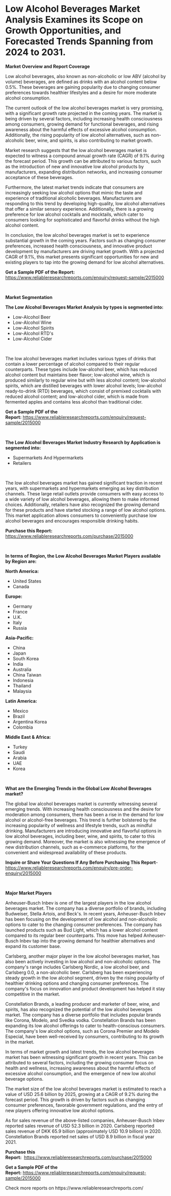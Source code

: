 <p><h1>Low Alcohol Beverages Market Analysis Examines its Scope on Growth Opportunities, and Forecasted Trends Spanning from 2024 to 2031.</h1></p><p><strong>Market Overview and Report Coverage</strong></p>
<p><p>Low alcohol beverages, also known as non-alcoholic or low ABV (alcohol by volume) beverages, are defined as drinks with an alcohol content below 0.5%. These beverages are gaining popularity due to changing consumer preferences towards healthier lifestyles and a desire for more moderate alcohol consumption.</p><p>The current outlook of the low alcohol beverages market is very promising, with a significant growth rate projected in the coming years. The market is being driven by several factors, including increasing health consciousness among consumers, growing demand for functional beverages, and rising awareness about the harmful effects of excessive alcohol consumption. Additionally, the rising popularity of low alcohol alternatives, such as non-alcoholic beer, wine, and spirits, is also contributing to market growth.</p><p>Market research suggests that the low alcohol beverages market is expected to witness a compound annual growth rate (CAGR) of 9.1% during the forecast period. This growth can be attributed to various factors, such as the introduction of new and innovative low alcohol products by manufacturers, expanding distribution networks, and increasing consumer acceptance of these beverages.</p><p>Furthermore, the latest market trends indicate that consumers are increasingly seeking low alcohol options that mimic the taste and experience of traditional alcoholic beverages. Manufacturers are responding to this trend by developing high-quality, low alcohol alternatives that offer a similar sensory experience. Additionally, there is a growing preference for low alcohol cocktails and mocktails, which cater to consumers looking for sophisticated and flavorful drinks without the high alcohol content.</p><p>In conclusion, the low alcohol beverages market is set to experience substantial growth in the coming years. Factors such as changing consumer preferences, increased health consciousness, and innovative product development by manufacturers are driving market growth. With a projected CAGR of 9.1%, this market presents significant opportunities for new and existing players to tap into the growing demand for low alcohol alternatives.</p></p>
<p><strong>Get a Sample PDF of the Report:</strong> <a href="https://www.reliableresearchreports.com/enquiry/request-sample/2015000">https://www.reliableresearchreports.com/enquiry/request-sample/2015000</a></p>
<p>&nbsp;</p>
<p><strong>Market Segmentation</strong></p>
<p><strong>The Low Alcohol Beverages Market Analysis by types is segmented into:</strong></p>
<p><ul><li>Low-Alcohol Beer</li><li>Low-Alcohol Wine</li><li>Low-Alcohol Spirits</li><li>Low-Alcohol RTD's</li><li>Low-Alcohol Cider</li></ul></p>
<p>&nbsp;</p>
<p><p>The low alcohol beverages market includes various types of drinks that contain a lower percentage of alcohol compared to their regular counterparts. These types include low-alcohol beer, which has reduced alcohol content but maintains beer flavor; low-alcohol wine, which is produced similarly to regular wine but with less alcohol content; low-alcohol spirits, which are distilled beverages with lower alcohol levels; low-alcohol ready-to-drink (RTD) beverages, which consist of premixed cocktails with reduced alcohol content; and low-alcohol cider, which is made from fermented apples and contains less alcohol than traditional cider.</p></p>
<p><strong>Get a Sample PDF of the Report:</strong>&nbsp;<a href="https://www.reliableresearchreports.com/enquiry/request-sample/2015000">https://www.reliableresearchreports.com/enquiry/request-sample/2015000</a></p>
<p>&nbsp;</p>
<p><strong>The Low Alcohol Beverages Market Industry Research by Application is segmented into:</strong></p>
<p><ul><li>Supermarkets And Hypermarkets</li><li>Retailers</li></ul></p>
<p>&nbsp;</p>
<p><p>The low alcohol beverages market has gained significant traction in recent years, with supermarkets and hypermarkets emerging as key distribution channels. These large retail outlets provide consumers with easy access to a wide variety of low alcohol beverages, allowing them to make informed choices. Additionally, retailers have also recognized the growing demand for these products and have started stocking a range of low alcohol options. This market application allows consumers to conveniently purchase low alcohol beverages and encourages responsible drinking habits.</p></p>
<p><strong>Purchase this Report:</strong>&nbsp; <a href="https://www.reliableresearchreports.com/purchase/2015000">https://www.reliableresearchreports.com/purchase/2015000</a></p>
<p>&nbsp;</p>
<p><strong>In terms of Region, the Low Alcohol Beverages Market Players available by Region are:</strong></p>
<p>
    <p> <strong> North America: </strong>
        <ul>
            <li>United States</li>
            <li>Canada</li>
        </ul>
        </p> 
    <p> <strong> Europe: </strong>
        <ul>
            <li>Germany</li>
            <li>France</li>
            <li>U.K.</li>
            <li>Italy</li>
            <li>Russia</li>
        </ul>
        </p> 
    <p> <strong> Asia-Pacific: </strong>
        <ul>
            <li>China</li>
            <li>Japan</li>
            <li>South Korea</li>
            <li>India</li>
            <li>Australia</li>
            <li>China Taiwan</li>
            <li>Indonesia</li>
            <li>Thailand</li>
            <li>Malaysia</li>
        </ul>
        </p> 
    <p> <strong> Latin America: </strong>
        <ul>
            <li>Mexico</li>
            <li>Brazil</li>
            <li>Argentina Korea</li>
            <li>Colombia</li>
        </ul>
        </p> 
    <p> <strong> Middle East & Africa: </strong>
        <ul>
            <li>Turkey</li>
            <li>Saudi</li>
            <li>Arabia</li>
            <li>UAE</li>
            <li>Korea</li>
        </ul>
    </p>
    </p>
<p>&nbsp;</p>
<p><strong>What are the Emerging Trends in the Global Low Alcohol Beverages market?</strong></p>
<p><p>The global low alcohol beverages market is currently witnessing several emerging trends. With increasing health consciousness and the desire for moderation among consumers, there has been a rise in the demand for low alcohol or alcohol-free beverages. This trend is further bolstered by the increasing popularity of wellness and lifestyle trends, such as mindful drinking. Manufacturers are introducing innovative and flavorful options in low alcohol beverages, including beer, wine, and spirits, to cater to this growing demand. Moreover, the market is also witnessing the emergence of new distribution channels, such as e-commerce platforms, for the convenient and widespread availability of these products.</p></p>
<p><strong>Inquire or Share Your Questions If Any Before Purchasing This Report</strong>- <a href="https://www.reliableresearchreports.com/enquiry/pre-order-enquiry/2015000">https://www.reliableresearchreports.com/enquiry/pre-order-enquiry/2015000</a></p>
<p>&nbsp;</p>
<p><strong>Major Market Players</strong></p>
<p><p>Anheuser-Busch Inbev is one of the largest players in the low alcohol beverages market. The company has a diverse portfolio of brands, including Budweiser, Stella Artois, and Beck's. In recent years, Anheuser-Busch Inbev has been focusing on the development of low alcohol and non-alcoholic options to cater to the changing consumer preferences. The company has launched products such as Bud Light, which has a lower alcohol content compared to its regular beer counterparts. This move has helped Anheuser-Busch Inbev tap into the growing demand for healthier alternatives and expand its customer base.</p><p>Carlsberg, another major player in the low alcohol beverages market, has also been actively investing in low alcohol and non-alcoholic options. The company's range includes Carlsberg Nordic, a low alcohol beer, and Carlsberg 0.0, a non-alcoholic beer. Carlsberg has been experiencing steady growth in the low alcohol segment, driven by the rising popularity of healthier drinking options and changing consumer preferences. The company's focus on innovation and product development has helped it stay competitive in the market.</p><p>Constellation Brands, a leading producer and marketer of beer, wine, and spirits, has also recognized the potential of the low alcohol beverages market. The company has a diverse portfolio that includes popular brands like Corona, Modelo, and Svedka vodka. Constellation Brands has been expanding its low alcohol offerings to cater to health-conscious consumers. The company's low alcohol options, such as Corona Premier and Modelo Especial, have been well-received by consumers, contributing to its growth in the market.</p><p>In terms of market growth and latest trends, the low alcohol beverages market has been witnessing significant growth in recent years. This can be attributed to several factors, including the growing consumer focus on health and wellness, increasing awareness about the harmful effects of excessive alcohol consumption, and the emergence of new low alcohol beverage options.</p><p>The market size of the low alcohol beverages market is estimated to reach a value of USD 25.6 billion by 2025, growing at a CAGR of 9.2% during the forecast period. This growth is driven by factors such as changing consumer preferences, favorable government regulations, and the entry of new players offering innovative low alcohol options.</p><p>As for sales revenue of the above-listed companies, Anheuser-Busch Inbev reported sales revenue of USD 52.3 billion in 2020. Carlsberg reported sales revenue of DKK 65.9 billion (approximately USD 10.9 billion) in 2020. Constellation Brands reported net sales of USD 8.9 billion in fiscal year 2021.</p></p>
<p><strong>Purchase this Report:</strong>&nbsp;&nbsp;<a href="https://www.reliableresearchreports.com/purchase/2015000">https://www.reliableresearchreports.com/purchase/2015000</a></p>
<p></p>
<p><strong>Get a Sample PDF of the Report:</strong>&nbsp;<a href="https://www.reliableresearchreports.com/enquiry/request-sample/2015000">https://www.reliableresearchreports.com/enquiry/request-sample/2015000</a></p>
<p>Check more reports on https://www.reliableresearchreports.com/</p>